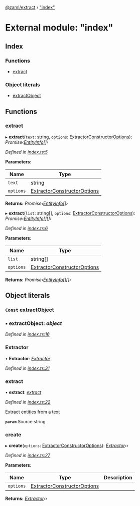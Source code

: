 [@zaml/extract](../README.md) › ["index"](_index_.md)

# External module: "index"

## Index

### Functions

* [extract](_index_.md#extract)

### Object literals

* [extractObject](_index_.md#const-extractobject)

## Functions

###  extract

▸ **extract**(`text`: string, `options`: [ExtractorConstructorOptions](_types_.md#extractorconstructoroptions)): *Promise‹[EntityInfo](../interfaces/_types_.entityinfo.md)[]›*

*Defined in [index.ts:5](https://github.com/nexushubs/zaml-lang/blob/ee5fea7/packages/zaml-extract/src/index.ts#L5)*

**Parameters:**

Name | Type |
------ | ------ |
`text` | string |
`options` | [ExtractorConstructorOptions](_types_.md#extractorconstructoroptions) |

**Returns:** *Promise‹[EntityInfo](../interfaces/_types_.entityinfo.md)[]›*

▸ **extract**(`list`: string[], `options`: [ExtractorConstructorOptions](_types_.md#extractorconstructoroptions)): *Promise‹[EntityInfo](../interfaces/_types_.entityinfo.md)[][]›*

*Defined in [index.ts:6](https://github.com/nexushubs/zaml-lang/blob/ee5fea7/packages/zaml-extract/src/index.ts#L6)*

**Parameters:**

Name | Type |
------ | ------ |
`list` | string[] |
`options` | [ExtractorConstructorOptions](_types_.md#extractorconstructoroptions) |

**Returns:** *Promise‹[EntityInfo](../interfaces/_types_.entityinfo.md)[][]›*

## Object literals

### `Const` extractObject

### ▪ **extractObject**: *object*

*Defined in [index.ts:16](https://github.com/nexushubs/zaml-lang/blob/ee5fea7/packages/zaml-extract/src/index.ts#L16)*

###  Extractor

• **Extractor**: *[Extractor](../classes/_extractor_.extractor.md)*

*Defined in [index.ts:31](https://github.com/nexushubs/zaml-lang/blob/ee5fea7/packages/zaml-extract/src/index.ts#L31)*

###  extract

• **extract**: *[extract](_index_.md#extract)*

*Defined in [index.ts:22](https://github.com/nexushubs/zaml-lang/blob/ee5fea7/packages/zaml-extract/src/index.ts#L22)*

Extract entities from a text

**`param`** Source string

###  create

▸ **create**(`options`: [ExtractorConstructorOptions](_types_.md#extractorconstructoroptions)): *[Extractor](../classes/_extractor_.extractor.md)‹›*

*Defined in [index.ts:27](https://github.com/nexushubs/zaml-lang/blob/ee5fea7/packages/zaml-extract/src/index.ts#L27)*

**Parameters:**

Name | Type | Description |
------ | ------ | ------ |
`options` | [ExtractorConstructorOptions](_types_.md#extractorconstructoroptions) |   |

**Returns:** *[Extractor](../classes/_extractor_.extractor.md)‹›*
